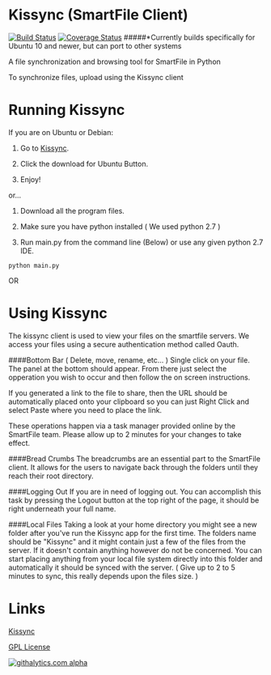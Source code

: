 Kissync (SmartFile Client)
==========================
[![Build Status](https://travis-ci.org/kissync/kissync-python.png?branch=master)](https://travis-ci.org/kissync/kissync-python) [![Coverage Status](https://coveralls.io/repos/kissync/kissync-python/badge.png?branch=master)](https://coveralls.io/r/kissync/kissync-python?branch=master)
#####*Currently builds specifically for Ubuntu 10 and newer, but can port to other systems

A file synchronization and browsing tool for SmartFile in Python

To synchronize files, upload using the Kissync client


Running Kissync
===================

If you are on Ubuntu or Debian:

1) Go to [Kissync](http://kissync.com).

2) Click the download for Ubuntu Button.

3) Enjoy!

or...

1) Download all the program files.

2) Make sure you have python installed ( We used python 2.7 )

3) Run main.py from the command line (Below) or use any given python 2.7 IDE.
```
python main.py
```
OR


Using Kissync
===============

The kissync client is used to view your files on the smartfile servers. We access your files using a secure authentication method called Oauth. 

####Bottom Bar ( Delete, move, rename, etc... )
Single click on your file. The panel at the bottom should appear. From there just select the opperation you wish to occur and then follow the on screen instructions.

If you generated a link to the file to share, then the URL should be automatically placed onto your clipboard so you can just Right Click and select Paste where you need to place the link.

These operations happen via a task manager provided online by the SmartFile team. Please allow up to 2 minutes for your changes to take effect. 

####Bread Crumbs
The breadcrumbs are an essential part to the SmartFile client. It allows for the users to navigate back through the folders until they reach their root directory.

####Logging Out
If you are in need of logging out. You can accomplish this task by pressing the Logout button at the top right of the page, it should be right underneath your full name.

####Local Files
Taking a look at your home directory you might see a new folder after you've run the Kissync app for the first time. The folders name should be "Kissync" and it might contain just a few of the files from the server. If it doesn't contain anything however do not be concerned. You can start placing anything from your local file system directly into this folder and automatically it should be synced with the server. ( Give up to 2 to 5 minutes to sync, this really depends upon the files size. )

Links
=============

[Kissync](http://kissync.com)

[GPL License](https://github.com/kissync/kissync-python/blob/master/LICENSE.GPL)

[![githalytics.com alpha](https://cruel-carlota.pagodabox.com/83ebee1008a3caf7f74f8a98c5b44cea "githalytics.com")](http://githalytics.com/kissync/kissync-python)
